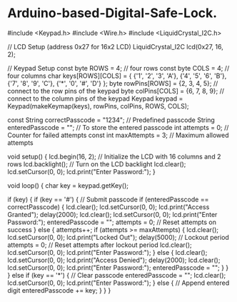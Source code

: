 # Arduino-based-Digital-Safe-Lock.

#include <Keypad.h>
#include <Wire.h>
#include <LiquidCrystal_I2C.h>

// LCD Setup (address 0x27 for 16x2 LCD)
LiquidCrystal_I2C lcd(0x27, 16, 2);

// Keypad Setup
const byte ROWS = 4; // four rows
const byte COLS = 4; // four columns
char keys[ROWS][COLS] = {
  {'1', '2', '3', 'A'},
  {'4', '5', '6', 'B'},
  {'7', '8', '9', 'C'},
  {'*', '0', '#', 'D'}
};
byte rowPins[ROWS] = {2, 3, 4, 5}; // connect to the row pins of the keypad
byte colPins[COLS] = {6, 7, 8, 9}; // connect to the column pins of the keypad
Keypad keypad = Keypad(makeKeymap(keys), rowPins, colPins, ROWS, COLS);

const String correctPasscode = "1234"; // Predefined passcode
String enteredPasscode = ""; // To store the entered passcode
int attempts = 0; // Counter for failed attempts
const int maxAttempts = 3; // Maximum allowed attempts

void setup() {
  lcd.begin(16, 2); // Initialize the LCD with 16 columns and 2 rows
  lcd.backlight(); // Turn on the LCD backlight
  lcd.clear();
  lcd.setCursor(0, 0);
  lcd.print("Enter Password:");
}

void loop() {
  char key = keypad.getKey();

  if (key) {
    if (key == '#') { // Submit passcode
      if (enteredPasscode == correctPasscode) {
        lcd.clear();
        lcd.setCursor(0, 0);
        lcd.print("Access Granted");
        delay(2000);
        lcd.clear();
        lcd.setCursor(0, 0);
        lcd.print("Enter Password:");
        enteredPasscode = "";
        attempts = 0; // Reset attempts on success
      } else {
        attempts++;
        if (attempts >= maxAttempts) {
          lcd.clear();
          lcd.setCursor(0, 0);
          lcd.print("Locked Out");
          delay(5000); // Lockout period
          attempts = 0; // Reset attempts after lockout period
          lcd.clear();
          lcd.setCursor(0, 0);
          lcd.print("Enter Password:");
        } else {
          lcd.clear();
          lcd.setCursor(0, 0);
          lcd.print("Access Denied");
          delay(2000);
          lcd.clear();
          lcd.setCursor(0, 0);
          lcd.print("Enter Password:");
          enteredPasscode = "";
        }
      }
    } else if (key == '*') { // Clear passcode
      enteredPasscode = "";
      lcd.clear();
      lcd.setCursor(0, 0);
      lcd.print("Enter Password:");
    } else { // Append entered digit
      enteredPasscode += key;
    }
  }
}
